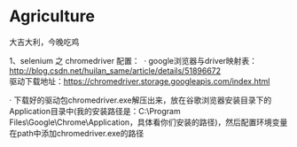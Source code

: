 # Agriculture
大吉大利，今晚吃鸡

1、selenium 之 chromedriver 配置：
  · google浏览器与driver映射表：
  http://blog.csdn.net/huilan_same/article/details/51896672 
    
    驱动下载地址：https://chromedriver.storage.googleapis.com/index.html 
    
  · 下载好的驱动包chromedriver.exe解压出来，放在谷歌浏览器安装目录下的Application目录中(我的安装路径是：C:\Program Files\Google\Chrome\Application，具体看你们安装的路径)，然后配置环境变量在path中添加chromedriver.exe的路径
